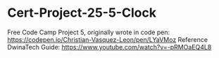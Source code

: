 # Cert-Project-25-5-Clock
Free Code Camp Project 5, 
originally wrote in code pen: https://codepen.io/Christian-Vasquez-Leon/pen/LYaVMoz
Reference DwinaTech Guide: https://www.youtube.com/watch?v=-pRMOaEQ4L8
